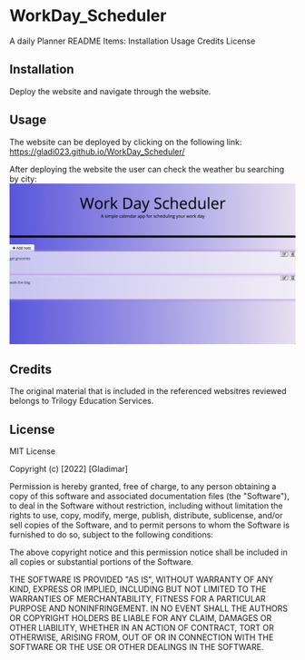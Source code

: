 # WorkDay_Scheduler
A daily Planner
README Items:
Installation
Usage
Credits
License


## Installation
Deploy the website and navigate through the website.

## Usage
The website can be deployed by clicking on the following link:
https://gladi023.github.io/WorkDay_Scheduler/

After deploying the website the user can check the weather bu searching by city:
![Screenshot of the website](./assets/images/Screen%20Shot%202023-01-16%20at%205.58.02%20PM.png)

## Credits
The original material that is included in the referenced websitres reviewed belongs to Trilogy Education Services. 

## License
MIT License

Copyright (c) [2022] [Gladimar]

Permission is hereby granted, free of charge, to any person obtaining a copy
of this software and associated documentation files (the "Software"), to deal
in the Software without restriction, including without limitation the rights
to use, copy, modify, merge, publish, distribute, sublicense, and/or sell
copies of the Software, and to permit persons to whom the Software is
furnished to do so, subject to the following conditions:

The above copyright notice and this permission notice shall be included in all
copies or substantial portions of the Software.

THE SOFTWARE IS PROVIDED "AS IS", WITHOUT WARRANTY OF ANY KIND, EXPRESS OR
IMPLIED, INCLUDING BUT NOT LIMITED TO THE WARRANTIES OF MERCHANTABILITY,
FITNESS FOR A PARTICULAR PURPOSE AND NONINFRINGEMENT. IN NO EVENT SHALL THE
AUTHORS OR COPYRIGHT HOLDERS BE LIABLE FOR ANY CLAIM, DAMAGES OR OTHER
LIABILITY, WHETHER IN AN ACTION OF CONTRACT, TORT OR OTHERWISE, ARISING FROM,
OUT OF OR IN CONNECTION WITH THE SOFTWARE OR THE USE OR OTHER DEALINGS IN THE
SOFTWARE.